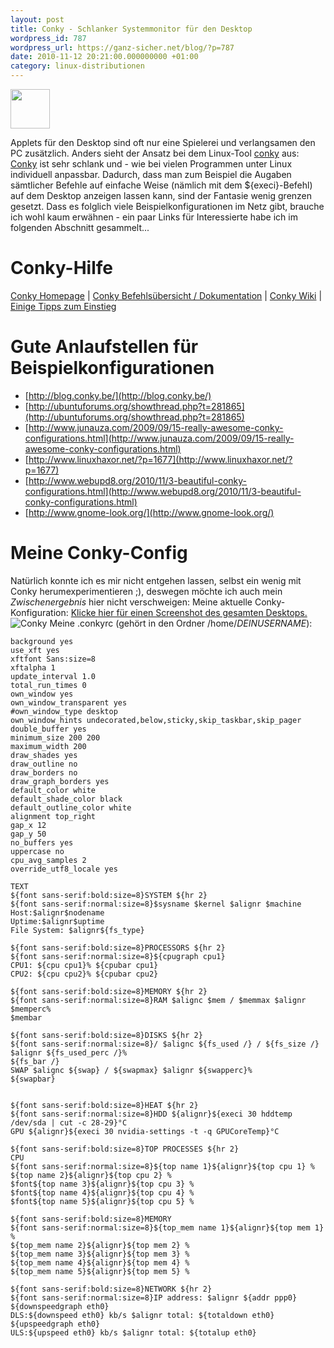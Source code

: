 ```yaml
---
layout: post
title: Conky - Schlanker Systemmonitor für den Desktop
wordpress_id: 787
wordpress_url: https://ganz-sicher.net/blog/?p=787
date: 2010-11-12 20:21:00.000000000 +01:00
category: linux-distributionen
---
```

<img class="lefticon" title="System-Monitoring" src="{{site.url}}/wp-content/uploads/monitoring.png" alt="" width="63" height="63" /> 

Applets für den Desktop sind oft nur eine Spielerei und verlangsamen den PC zusätzlich. Anders sieht der Ansatz bei dem Linux-Tool <a title="Conky" href="http://conky.sourceforge.net/">conky</a> aus: <a href="http://conky.sourceforge.net/">Conky</a> ist sehr schlank und - wie bei vielen Programmen unter Linux individuell anpassbar. Dadurch, dass man zum Beispiel die Augaben sämtlicher Befehle auf einfache Weise (nämlich mit dem ${execi}-Befehl) auf dem Desktop anzeigen lassen kann, sind der Fantasie wenig grenzen gesetzt. Dass es folglich viele Beispielkonfigurationen im Netz gibt, brauche ich wohl kaum erwähnen - ein paar Links für Interessierte habe ich im folgenden Abschnitt gesammelt...

<!--more-->

Conky-Hilfe
============
<div class="infobox">
<a class="homelink" href="http://conky.sourceforge.net/">Conky Homepage</a> |
<a class="info" href="http://conky.sourceforge.net/variables.html">Conky Befehlsübersicht / Dokumentation</a> |
<a class="info" href="http://wiki.conky.be/index.php?title=Conky_Wiki">Conky Wiki</a> |
<a class="info" href="http://maketecheasier.com/how-to-create-a-minimal-and-beautiful-desktop-with-conky/2008/10/30">Einige Tipps zum Einstieg</a>
</div>

Gute Anlaufstellen für Beispielkonfigurationen
===============================================
* [http://blog.conky.be/](http://blog.conky.be/)
* [http://ubuntuforums.org/showthread.php?t=281865](http://ubuntuforums.org/showthread.php?t=281865)
* [http://www.junauza.com/2009/09/15-really-awesome-conky-configurations.html](http://www.junauza.com/2009/09/15-really-awesome-conky-configurations.html)
* [http://www.linuxhaxor.net/?p=1677](http://www.linuxhaxor.net/?p=1677)
* [http://www.webupd8.org/2010/11/3-beautiful-conky-configurations.html](http://www.webupd8.org/2010/11/3-beautiful-conky-configurations.html)
* [http://www.gnome-look.org/](http://www.gnome-look.org/)

Meine Conky-Config
==================
Natürlich konnte ich es mir nicht entgehen lassen, selbst ein wenig mit Conky herumexperimentieren ;), deswegen möchte ich auch mein <em>Zwischenergebnis</em> hier nicht verschweigen:
Meine aktuelle Conky-Konfiguration: <a href="{{site.url}}/wp-content/uploads/screen_conky.jpg">Klicke hier für einen Screenshot des gesamten Desktops.</a>
<img class="borderimg centered" src="https://ganz-sicher.net/blog/wp-content/uploads/conky_small.jpg" alt="Conky" />
Meine .conkyrc (gehört in den Ordner /home/<em>DEINUSERNAME</em>):

	background yes
	use_xft yes
	xftfont Sans:size=8
	xftalpha 1
	update_interval 1.0
	total_run_times 0
	own_window yes
	own_window_transparent yes
	#own_window_type desktop
	own_window_hints undecorated,below,sticky,skip_taskbar,skip_pager
	double_buffer yes
	minimum_size 200 200
	maximum_width 200
	draw_shades yes
	draw_outline no
	draw_borders no
	draw_graph_borders yes
	default_color white
	default_shade_color black
	default_outline_color white
	alignment top_right
	gap_x 12
	gap_y 50
	no_buffers yes
	uppercase no
	cpu_avg_samples 2
	override_utf8_locale yes

	TEXT
	${font sans-serif:bold:size=8}SYSTEM ${hr 2}
	${font sans-serif:normal:size=8}$sysname $kernel $alignr $machine
	Host:$alignr$nodename
	Uptime:$alignr$uptime
	File System: $alignr${fs_type}

	${font sans-serif:bold:size=8}PROCESSORS ${hr 2}
	${font sans-serif:normal:size=8}${cpugraph cpu1}
	CPU1: ${cpu cpu1}% ${cpubar cpu1}
	CPU2: ${cpu cpu2}% ${cpubar cpu2}

	${font sans-serif:bold:size=8}MEMORY ${hr 2}
	${font sans-serif:normal:size=8}RAM $alignc $mem / $memmax $alignr $memperc%
	$membar

	${font sans-serif:bold:size=8}DISKS ${hr 2}
	${font sans-serif:normal:size=8}/ $alignc ${fs_used /} / ${fs_size /} $alignr ${fs_used_perc /}%
	${fs_bar /}
	SWAP $alignc ${swap} / ${swapmax} $alignr ${swapperc}%
	${swapbar}


	${font sans-serif:bold:size=8}HEAT ${hr 2}
	${font sans-serif:normal:size=8}HDD ${alignr}${execi 30 hddtemp /dev/sda | cut -c 28-29}°C
	GPU ${alignr}${execi 30 nvidia-settings -t -q GPUCoreTemp}°C

	${font sans-serif:bold:size=8}TOP PROCESSES ${hr 2}
	CPU 
	${font sans-serif:normal:size=8}${top name 1}${alignr}${top cpu 1} %
	${top name 2}${alignr}${top cpu 2} %
	$font${top name 3}${alignr}${top cpu 3} %
	$font${top name 4}${alignr}${top cpu 4} %
	$font${top name 5}${alignr}${top cpu 5} %

	${font sans-serif:bold:size=8}MEMORY
	${font sans-serif:normal:size=8}${top_mem name 1}${alignr}${top mem 1} %
	${top_mem name 2}${alignr}${top mem 2} %
	${top_mem name 3}${alignr}${top mem 3} %
	${top_mem name 4}${alignr}${top mem 4} %
	${top_mem name 5}${alignr}${top mem 5} %

	${font sans-serif:bold:size=8}NETWORK ${hr 2}
	${font sans-serif:normal:size=8}IP address: $alignr ${addr ppp0}
	${downspeedgraph eth0}
	DLS:${downspeed eth0} kb/s $alignr total: ${totaldown eth0}
	${upspeedgraph eth0}
	ULS:${upspeed eth0} kb/s $alignr total: ${totalup eth0}

